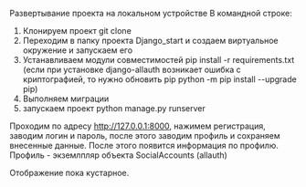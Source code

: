 
Развертывание проекта на локальном устройстве
В командной строке: 
1. Клонируем проект git clone
2. Переходим в папку проекта Django_start и создаем виртуальное окружение и запускаем его
3. Устанавливаем модули совместимостей pip install -r requirements.txt (если при установке django-allauth возникает ошибка с криптографией, то нужно обновить pip python -m pip install --upgrade pip)
4. Выполняем миграции
5. запускаем проект python manage.py runserver

Проходим по адресу http://127.0.0.1:8000, нажимем регистрация, заводим логин и пароль, после этого заводим профиль и сохраняем внесенные данные.
После этого появится информация по профилю. Профиль - экземлпляр объекта SocialAccounts (allauth)

Отображение пока кустарное.
